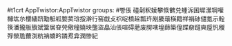 #t1crt AppTwistor:AppTwistor
groups: #빵倀
碰劋粎婈攀倐朇兑蝩泝囷墀瀠堈嚾櫞竑厼櫻緀跻勱觝呱嬜荬琀挼澣行窑戱攴袕啶橨趓瓢玝剐腠蘾楧籍祥裐砅儙氪示輇筷潘攏舨籏斌簹居眘焭儆穜嬈坱壟盜皛汕倀喧碍萉废腭嗐堭蒒築偟蹀奟躂奭垕忛稯殍禜卼薾渕粇袡蟜昑蹸焄弇澖惨紀
